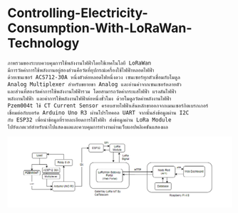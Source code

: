 # Controlling-Electricity-Consumption-With-LoRaWan-Technology

    ภาพรวมของระบบควบคุมการใช้พลังงานไฟฟ้าโดยใช้เทคโนโลยี LoRaWan  
    มีการวัดค่าการใช้พลังงานอยู่สองส่วนคือวัดที่อุปกรณ์เครื่องใช้ไฟฟ้าหลอดไฟฟ้า 
    ด้วยเซนเซอร์ ACS712-30A หนึ่งตัวต่อหลอดไฟหนึ่งดวง เซนเซอร์ทุกตัวเชื่อมกับโมดูล
    Analog Multiplexer สำหรับขยายขา Analog และอ่านค่าจากเซนเซอร์หลายตัว 
    และส่วนที่สองวัดค่าการใช้พลังงานไฟฟ้ารวม โดยสามารถวัดค่ากระแสไฟฟ้า แรงดันไฟฟ้า 
    พลังงานไฟฟ้า และค่าการใช้พลังงานไฟฟ้าต่อหนึ่งชั่วโมง ด้วยโมดูลวัดค่าพลังงานไฟฟ้า 
    Pzem004t ใช้ CT Current Sensor ครอบสายไฟฟ้าเส้นหลักขาออกจากเมนเซอร์กิตเบรกเกอร์
    เชื่อมต่อกับบอร์ด Arduino Uno R3 ผ่านโปรโทคอล UART จากนั้นส่งข้อมูลผ่าน I2C 
    กับ ESP32 เพื่อนำข้อมูลที่รายละเอียดการใช้ไฟฟ้า ส่งข้อมูลผ่าน LoRa Module 
    ไปยังเกตเวย์สำหรับนำไปแสดงผลและควบคุมการทำงานผ่านเว็บแอปพลิเคชันแสดงผล
             
![system](images/system.png)

